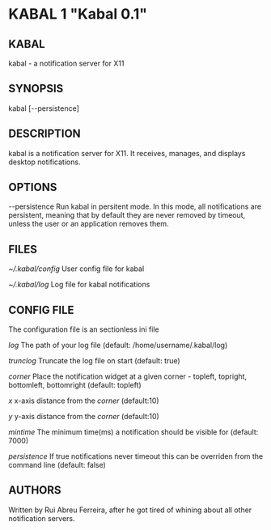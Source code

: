 # KABAL 1 "Kabal 0.1"

## KABAL

kabal - a notification server for X11

## SYNOPSIS

kabal [--persistence]

## DESCRIPTION

kabal is a notification server for X11. It receives, manages, and displays
desktop notifications.

## OPTIONS

--persistence
  Run kabal in persitent mode. In this mode, all notifications are persistent,
  meaning that by default they are never removed by timeout, unless the user or
  an application removes them.

## FILES

*~/.kabal/config*
  User config file for kabal

*~/.kabal/log*
  Log file for kabal notifications

## CONFIG FILE

The configuration file is an sectionless ini file

*log*
  The path of your log file (default: /home/username/.kabal/log)

*trunclog*
  Truncate the log file on start (default: true)

*corner*
  Place the notification widget at a given corner - topleft, topright,
  bottomleft, bottomright (default: topleft)

*x*
  x-axis distance from the *corner* (default:10)

*y*
  y-axis distance from the *corner* (default:10)

*mintime*
  The minimum time(ms) a notification should be visible for (default: 7000)

*persistence*
  If true notifications never timeout this can be overriden from the command
  line (default: false)


## AUTHORS

Written by Rui Abreu Ferreira, after he got tired of whining about all other
notification servers.


